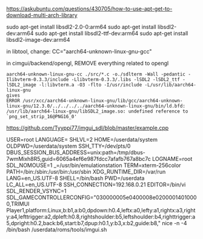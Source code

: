 https://askubuntu.com/questions/430705/how-to-use-apt-get-to-download-multi-arch-library

sudo apt-get install libsdl2-2.0-0:arm64
sudo apt-get install libsdl2-dev:arm64
sudo apt-get install libsdl2-ttf-dev:arm64
sudo apt-get install libsdl2-image-dev:arm64

in libtool, change: CC="aarch64-unknown-linux-gnu-gcc"

in cimgui/backend/opengl, REMOVE everything related to opengl




	aarch64-unknown-linux-gnu-cc ./src/*.c -o./sdlterm -Wall -pedantic -Ilibvterm-0.3.3/include -Llibvterm-0.3.3/.libs -lSDL2 -lSDL2_ttf -lSDL2_image -l:libvterm.a -O3 -flto -I/usr/include -L/usr/lib/aarch64-linux-gnu
	gives
	ERROR /usr/xcc/aarch64-unknown-linux-gnu/lib/gcc/aarch64-unknown-linux-gnu/12.3.0/../../../../aarch64-unknown-linux-gnu/bin/ld.bfd: /usr/lib/aarch64-linux-gnu/libSDL2_image.so: undefined reference to `png_set_strip_16@PNG16_0'


https://github.com/Tyyppi77/imgui_sdl/blob/master/example.cpp

USER=root  LANGUAGE= SHLVL=2 HOME=/userdata/system OLDPWD=/userdata/system SSH_TTY=/dev/pts/0 DBUS_SESSION_BUS_ADDRESS=unix:path=/tmp/dbus-7wmMixh8R5,guid=6065a4ef6e987fdcc7afafb767a8bc7c LOGNAME=root SDL_NOMOUSE=1 _=/usr/bin/emulationstation TERM=xterm-256color PATH=/bin:/sbin:/usr/bin:/usr/sbin XDG_RUNTIME_DIR=/var/run LANG=en_US.UTF-8 SHELL=/bin/bash PWD=/userdata LC_ALL=en_US.UTF-8 SSH_CONNECTION=192.168.0.21  EDITOR=/bin/vi SDL_RENDER_VSYNC=1 SDL_GAMECONTROLLERCONFIG="030000005e0400008e02000014010000,TRIMUI Player1,platform:Linux,b:b1,a:b0,dpdown:h0.4,leftx:a0,lefty:a1,rightx:a3,righty:a4,lefttrigger:a2,dpleft:h0.8,rightshoulder:b5,leftshoulder:b4,righttrigger:a5,dpright:h0.2,back:b6,start:b7,dpup:h0.1,y:b3,x:b2,guide:b8," nice -n -4 /bin/bash /userdata/roms/tools/imgui.sh

